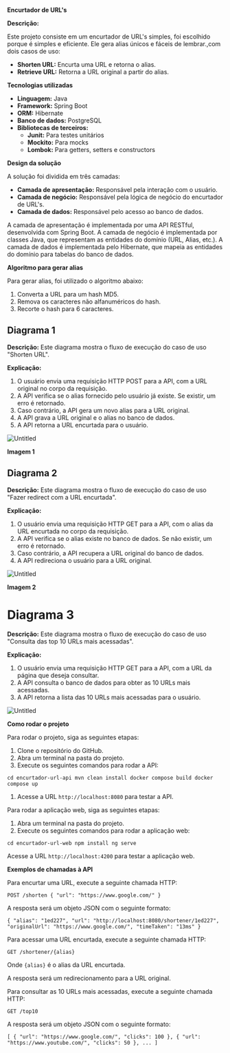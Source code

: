 **Encurtador de URL's**

**Descrição:** 

Este projeto consiste em um encurtador de URL's simples, foi escolhido porque é simples e eficiente. Ele gera alias únicos e fáceis de lembrar.,com dois casos de uso:

- **Shorten URL:** Encurta uma URL e retorna o alias.
- **Retrieve URL:** Retorna a URL original a partir do alias.

**Tecnologias utilizadas**

- **Linguagem:** Java
- **Framework:** Spring Boot
- **ORM:** Hibernate
- **Banco de dados:** PostgreSQL
- **Bibliotecas de terceiros:**
    - **Junit:** Para testes unitários
    - **Mockito:** Para mocks
    - **Lombok:** Para getters, setters e constructors

**Design da solução**

A solução foi dividida em três camadas:

- **Camada de apresentação:** Responsável pela interação com o usuário.
- **Camada de negócio:** Responsável pela lógica de negócio do encurtador de URL's.
- **Camada de dados:** Responsável pelo acesso ao banco de dados.

A camada de apresentação é implementada por uma API RESTful, desenvolvida com Spring Boot. A camada de negócio é implementada por classes Java, que representam as entidades do domínio (URL, Alias, etc.). A camada de dados é implementada pelo Hibernate, que mapeia as entidades do domínio para tabelas do banco de dados.

**Algoritmo para gerar alias**

Para gerar alias, foi utilizado o algoritmo abaixo:

1. Converta a URL para um hash MD5.
2. Remova os caracteres não alfanuméricos do hash.
3. Recorte o hash para 6 caracteres.

## Diagrama 1

**Descrição:** Este diagrama mostra o fluxo de execução do caso de uso "Shorten URL".

**Explicação:**

1. O usuário envia uma requisição HTTP POST para a API, com a URL original no corpo da requisição.
2. A API verifica se o alias fornecido pelo usuário já existe. Se existir, um erro é retornado.
3. Caso contrário, a API gera um novo alias para a URL original.
4. A API grava a URL original e o alias no banco de dados.
5. A API retorna a URL encurtada para o usuário.

![Untitled](https://prod-files-secure.s3.us-west-2.amazonaws.com/aeaea8cd-adfa-48a9-a047-cfdb2f95d76e/9f2ba03d-171d-4f98-9bd6-76e35fad1827/Untitled.png)

**Imagem 1**

## Diagrama 2

**Descrição:** Este diagrama mostra o fluxo de execução do caso de uso "Fazer redirect com a URL encurtada".

**Explicação:**

1. O usuário envia uma requisição HTTP GET para a API, com o alias da URL encurtada no corpo da requisição.
2. A API verifica se o alias existe no banco de dados. Se não existir, um erro é retornado.
3. Caso contrário, a API recupera a URL original do banco de dados.
4. A API redireciona o usuário para a URL original.

![Untitled](https://prod-files-secure.s3.us-west-2.amazonaws.com/aeaea8cd-adfa-48a9-a047-cfdb2f95d76e/560fceb1-ed08-4126-afd9-4d8527eab340/Untitled.png)

**Imagem 2**

# Diagrama 3

**Descrição:** Este diagrama mostra o fluxo de execução do caso de uso "Consulta das top 10 URLs mais acessadas".

**Explicação:**

1. O usuário envia uma requisição HTTP GET para a API, com a URL da página que deseja consultar.
2. A API consulta o banco de dados para obter as 10 URLs mais acessadas.
3. A API retorna a lista das 10 URLs mais acessadas para o usuário.

![Untitled](https://prod-files-secure.s3.us-west-2.amazonaws.com/aeaea8cd-adfa-48a9-a047-cfdb2f95d76e/3745423f-8527-4279-b413-e9641849a6c7/Untitled.png)

**Como rodar o projeto**

Para rodar o projeto, siga as seguintes etapas:

1. Clone o repositório do GitHub.
2. Abra um terminal na pasta do projeto.
3. Execute os seguintes comandos para rodar a API:

`cd encurtador-url-api
mvn clean install
docker compose build
docker compose up`

1. Acesse a URL `http://localhost:8080` para testar a API.

Para rodar a aplicação web, siga as seguintes etapas:

1. Abra um terminal na pasta do projeto.
2. Execute os seguintes comandos para rodar a aplicação web:

`cd encurtador-url-web
npm install
ng serve`

Acesse a URL `http://localhost:4200` para testar a aplicação web.

**Exemplos de chamadas à API**

Para encurtar uma URL, execute a seguinte chamada HTTP:

`POST /shorten
{
    "url": "https://www.google.com/"
}`

A resposta será um objeto JSON com o seguinte formato:

`{
    "alias": "1ed227",
    "url": "http://localhost:8080/shortener/1ed227",
    "originalUrl": "https://www.google.com/",
    "timeTaken": "13ms"
}`

Para acessar uma URL encurtada, execute a seguinte chamada HTTP:

`GET /shortener/{alias}`

Onde `{alias}` é o alias da URL encurtada.

A resposta será um redirecionamento para a URL original.

Para consultar as 10 URLs mais acessadas, execute a seguinte chamada HTTP:

`GET /top10`

A resposta será um objeto JSON com o seguinte formato:

`[
    {
        "url": "https://www.google.com/",
        "clicks": 100
    },
    {
        "url": "https://www.youtube.com/",
        "clicks": 50
    },
    ...
]`
